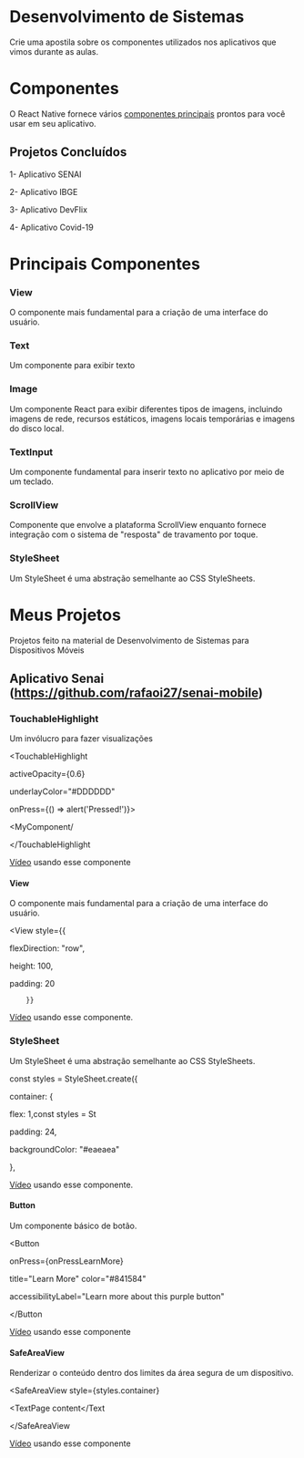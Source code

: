 # Desenvolvimento de Sistemas

Crie uma apostila sobre os componentes utilizados nos aplicativos que vimos durante as aulas.


# Componentes 

O React Native fornece vários [componentes principais](https://reactnative.dev/docs/intro-react-native-components) prontos para você usar em seu aplicativo.

## Projetos Concluídos 
1- Aplicativo SENAI

2- Aplicativo IBGE 

3- Aplicativo DevFlix 

4- Aplicativo Covid-19



# Principais Componentes

### View
O componente mais fundamental para a criação de uma interface do usuário.
### Text
Um componente para exibir texto
### Image
Um componente React para exibir diferentes tipos de imagens, incluindo imagens de rede, recursos estáticos, imagens locais temporárias e imagens do disco local.
### TextInput
Um componente fundamental para inserir texto no aplicativo por meio de um teclado.
### ScrollView
Componente que envolve a plataforma ScrollView enquanto fornece integração com o sistema de "resposta" de travamento por toque.
### StyleSheet
Um StyleSheet é uma abstração semelhante ao CSS StyleSheets.
# Meus Projetos

Projetos feito na material de Desenvolvimento de Sistemas para Dispositivos Móveis
## Aplicativo Senai (https://github.com/rafaoi27/senai-mobile)
### TouchableHighlight
 Um invólucro para fazer visualizações

<TouchableHighlight

activeOpacity={0.6} 

underlayColor="#DDDDDD" 

onPress={() => alert('Pressed!')}> 

<MyComponent/

</TouchableHighlight

[Vídeo](https://www.youtube.com/watch?v=d-3JeS9lNHI) usando esse componente 

#### View
O componente mais fundamental para a criação de uma interface do usuário.

<View
style={{
      
flexDirection: "row",
        
height: 100,
        
padding: 20
        
        }}
     
 >
    
   [Vídeo](https://www.youtube.com/watch?v=Q7gT462aBU0) usando esse componente.
### StyleSheet

Um StyleSheet é uma abstração semelhante ao CSS StyleSheets.


const styles = StyleSheet.create({

container: {
  
flex: 1,const styles = St
    
padding: 24,
    
backgroundColor: "#eaeaea"
    
},
  
[Vídeo](https://www.youtube.com/watch?v=R3S8DEzEn6s) usando esse componente.

#### Button

Um componente básico de botão.

<Button 

onPress={onPressLearnMore}  

title="Learn More"  color="#841584"  

accessibilityLabel="Learn more about this purple button"

</Button


[Vídeo](https://www.youtube.com/watch?v=mywZdxvz2aU) usando esse componente

#### SafeAreaView

Renderizar o conteúdo dentro dos limites da área segura de um dispositivo.

<SafeAreaView style={styles.container}

 <TextPage content</Text
 
 </SafeAreaView

[Vídeo](https://www.youtube.com/watch?v=VF9FDPbUFrw) usando esse componente 
